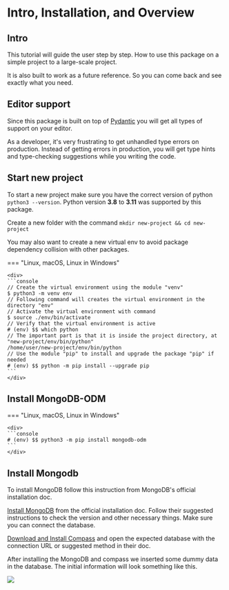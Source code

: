 # Intro, Installation, and Overview

## Intro

This tutorial will guide the user step by step. How to use this package on a simple project to a large-scale project.

It is also built to work as a future reference. So you can come back and see exactly what you need.

## Editor support

Since this package is built on top of <a href="https://docs.pydantic.dev" class="external-link" target="_blank">Pydantic</a> you will get all types of support on your editor.

As a developer, it's very frustrating to get unhandled type errors on production. Instead of getting errors in production, you will get type hints and type-checking suggestions while you writing the code.

## Start new project

To start a new project make sure you have the correct version of python `python3 --version`. Python version **3.8** to **3.11** was supported by this package.

Create a new folder with the command `mkdir new-project && cd new-project`

You may also want to create a new virtual env to avoid package dependency collision with other packages.


=== "Linux, macOS, Linux in Windows"

    <div>
    ```console
    // Create the virtual environment using the module "venv"
    $ python3 -m venv env
    // Following command will creates the virtual environment in the directory "env"
    // Activate the virtual environment with command
    $ source ./env/bin/activate
    // Verify that the virtual environment is active
    # (env) $$ which python
    // The important part is that it is inside the project directory, at "new-project/env/bin/python"
    /home/user/new-project/env/bin/python
    // Use the module "pip" to install and upgrade the package "pip" if needed
    # (env) $$ python -m pip install --upgrade pip
    ```
    </div>

## Install **MongoDB-ODM**

=== "Linux, macOS, Linux in Windows"

    <div>
    ```console
    # (env) $$ python3 -m pip install mongodb-odm
    ```
    </div>

## Install **Mongodb**

To install MongoDB follow this instruction from MongoDB's official installation doc.

<a  href="https://www.mongodb.com/docs/manual/installation/" class="external-link" target="_blank">Install MongoDB</a> from the official installation doc. Follow their suggested instructions to check the version and other necessary things. Make sure you can connect the database.

<a  href="https://www.mongodb.com/docs/compass/current/install/" class="external-link" target="_blank">Download and Install Compass</a> and open the expected database with the connection URL or suggested method in their doc.

After installing the MongoDB and compass we inserted some dummy data in the database. The initial information will look something like this.

<img class="shadow" src="/img/tutorial/index/image000.png">
